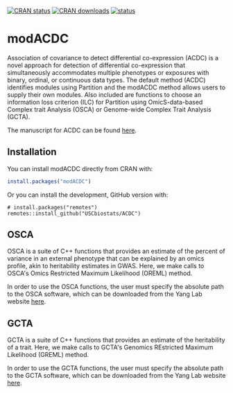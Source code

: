 [![CRAN status](https://www.r-pkg.org/badges/version/modACDC)](https://cran.r-project.org/package=modACDC)
[![CRAN downloads](http://cranlogs.r-pkg.org/badges/grand-total/modACDC)](https://cran.r-project.org/package=modACDC)
[![status](https://tinyverse.netlify.com/badge/modACDC)](https://CRAN.R-project.org/package=modACDC)

# modACDC

Association of covariance to detect differential co-expression (ACDC) is a novel approach for detection of differential co-expression that simultaneously accommodates multiple phenotypes or exposures with binary, ordinal, or continuous data types. The default method (ACDC) identifies modules using Partition and the modACDC method allows users to supply their own modules. Also included are functions to choose an information loss criterion (ILC) for Partition using OmicS-data-based Complex trait Analysis (OSCA) or Genome-wide Complex Trait Analysis (GCTA).

The manuscript for ACDC can be found [here](https://www.frontiersin.org/articles/10.3389/fmed.2023.1118824/full).

## Installation

You can install modACDC directly from CRAN with:

``` r
install.packages("modACDC")
```

Or you can install the development, GitHub version with:

```{r}
# install.packages("remotes")
remotes::install_github("USCbiostats/ACDC")
```

## OSCA

OSCA is a suite of C++ functions that provides an estimate of the percent of variance in an external phenotype that can be explained by an omics profile, akin to heritability estimates in GWAS. Here, we make calls to OSCA's Omics Restricted Maximum Likelihood (OREML) method.

In order to use the OSCA functions, the user must specify the absolute path to the OSCA software, which can be downloaded from the Yang Lab website [here](https://yanglab.westlake.edu.cn/software/osca/#Download).

## GCTA

GCTA is a suite of C++ functions that provides an estimate of the heritability of a trait. Here, we make calls to GCTA's Genomics REstricted Maximum Likelihood (GREML) method.

In order to use the GCTA functions, the user must specify the absolute path to the GCTA software, which can be downloaded from the Yang Lab website [here](https://yanglab.westlake.edu.cn/software/gcta/#Download).
